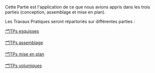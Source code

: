 Cette Partie est l'application de ce que nous avions appris dans les trois  parties (conception, assemblage et mise en plan).

Les Travaux Pratiques seront répartoriés sur différentes parties :

[🗂️TPs esquisses](TPs_esquisses.md) 

[🗂️TPs assemblage](TPs_assemblage.md)

[🗂️TPs mise en plan](TPs_mise_en_plan.md)

[🗂️TPs volumiques](TPs_volumiques.md)
